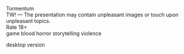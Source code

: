 Tormentum   
TW! — The presentation may contain unpleasant images or touch upon unpleasant topics.  
Rate 18+  
game blood horror
storytelling
violence  

desktop version

